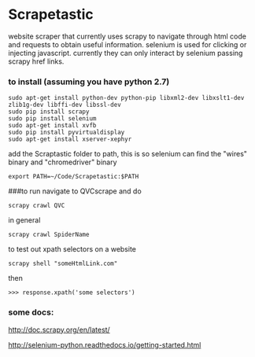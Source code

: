 # Scrapetastic
website scraper that currently uses scrapy to navigate through html code and requests to obtain useful information. selenium is used for clicking or injecting javascript. currently they can only interact by selenium passing scrapy href links.

### to install (assuming you have python 2.7)
```
sudo apt-get install python-dev python-pip libxml2-dev libxslt1-dev zlib1g-dev libffi-dev libssl-dev
sudo pip install scrapy
sudo pip install selenium
sudo apt-get install xvfb
sudo pip install pyvirtualdisplay
sudo apt-get install xserver-xephyr
```
add the Scraptastic folder to path, this is so selenium can find the "wires" binary and "chromedriver" binary
```
export PATH=~/Code/Scrapetastic:$PATH
```
###to run 
navigate to QVCscrape and do
```
scrapy crawl QVC
```
in general 
```
scrapy crawl SpiderName
```
to test out xpath selectors on a website
```
scrapy shell "someHtmlLink.com"
```
then 
```
>>> response.xpath('some selectors')
```
### some docs:
http://doc.scrapy.org/en/latest/

http://selenium-python.readthedocs.io/getting-started.html

